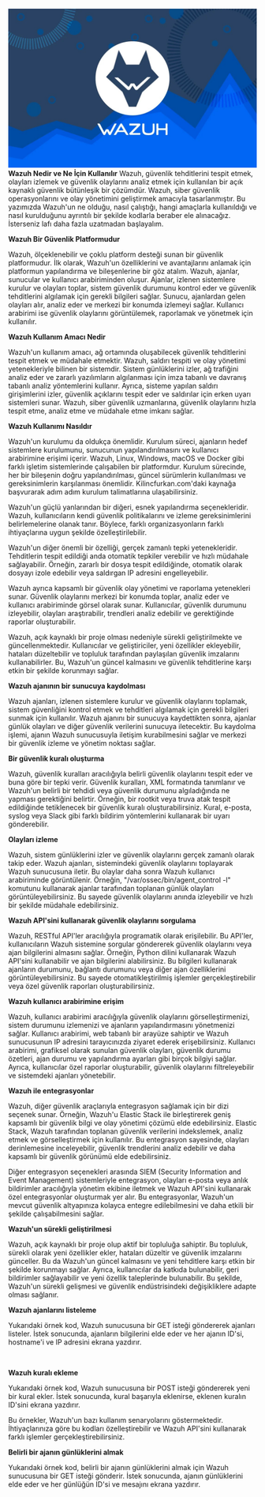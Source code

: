 ![](vertopal_50440ba390d044fbab36323b23391591/media/image1.jpeg)
**Wazuh Nedir ve Ne İçin
Kullanılır**
Wazuh, güvenlik tehditlerini tespit etmek, olayları izlemek ve güvenlik
olaylarını analiz etmek için kullanılan bir açık kaynaklı güvenlik
bütünleşik bir çözümdür. Wazuh, siber güvenlik operasyonlarını ve olay
yönetimini geliştirmek amacıyla tasarlanmıştır. Bu yazımızda Wazuh\'un
ne olduğu, nasıl çalıştığı, hangi amaçlarla kullanıldığı ve nasıl
kurulduğunu ayrıntılı bir şekilde kodlarla beraber ele alınacağız.
İsterseniz lafı daha fazla uzatmadan başlayalım. 

**Wazuh Bir Güvenlik Platformudur**

Wazuh, ölçeklenebilir ve çoklu platform desteği sunan bir güvenlik
platformudur. İlk olarak, Wazuh\'un özelliklerini ve avantajlarını
anlamak için platformun yapılandırma ve bileşenlerine bir göz atalım.
Wazuh, ajanlar, sunucular ve kullanıcı arabiriminden oluşur. Ajanlar,
izlenen sistemlere kurulur ve olayları toplar, sistem güvenlik durumunu
kontrol eder ve güvenlik tehditlerini algılamak için gerekli bilgileri
sağlar. Sunucu, ajanlardan gelen olayları alır, analiz eder ve merkezi
bir konumda izlemeyi sağlar. Kullanıcı arabirimi ise güvenlik olaylarını
görüntülemek, raporlamak ve yönetmek için kullanılır. 

**Wazuh Kullanım Amacı Nedir**

Wazuh\'un kullanım amacı, ağ ortamında oluşabilecek güvenlik
tehditlerini tespit etmek ve müdahale etmektir. Wazuh, saldırı tespiti
ve olay yönetimi yetenekleriyle bilinen bir sistemdir. Sistem
günlüklerini izler, ağ trafiğini analiz eder ve zararlı yazılımların
algılanması için imza tabanlı ve davranış tabanlı analiz yöntemlerini
kullanır. Ayrıca, sisteme yapılan saldırı girişimlerini izler, güvenlik
açıklarını tespit eder ve saldırılar için erken uyarı sistemleri sunar.
Wazuh, siber güvenlik uzmanlarına, güvenlik olaylarını hızla tespit
etme, analiz etme ve müdahale etme imkanı sağlar. 

**Wazuh Kullanımı Nasıldır**

Wazuh\'un kurulumu da oldukça önemlidir. Kurulum süreci, ajanların hedef
sistemlere kurulumunu, sunucunun yapılandırılmasını ve kullanıcı
arabirimine erişimi içerir. Wazuh, Linux, Windows, macOS ve Docker gibi
farklı işletim sistemlerinde çalışabilen bir platformdur. Kurulum
sürecinde, her bir bileşenin doğru yapılandırılması, güncel sürümlerin
kullanılması ve gereksinimlerin karşılanması önemlidir.
Kilincfurkan.com\'daki kaynağa başvurarak adım adım kurulum
talimatlarına ulaşabilirsiniz.

Wazuh\'un güçlü yanlarından bir diğeri, esnek yapılandırma
seçenekleridir. Wazuh, kullanıcıların kendi güvenlik politikalarını ve
izleme gereksinimlerini belirlemelerine olanak tanır. Böylece, farklı
organizasyonların farklı ihtiyaçlarına uygun şekilde özelleştirilebilir.

Wazuh\'un diğer önemli bir özelliği, gerçek zamanlı tepki
yetenekleridir. Tehditlerin tespit edildiği anda otomatik tepkiler
verebilir ve hızlı müdahale sağlayabilir. Örneğin, zararlı bir dosya
tespit edildiğinde, otomatik olarak dosyayı izole edebilir veya
saldırgan IP adresini engelleyebilir.

Wazuh ayrıca kapsamlı bir güvenlik olay yönetimi ve raporlama
yetenekleri sunar. Güvenlik olaylarını merkezi bir konumda toplar,
analiz eder ve kullanıcı arabiriminde görsel olarak sunar. Kullanıcılar,
güvenlik durumunu izleyebilir, olayları araştırabilir, trendleri analiz
edebilir ve gerektiğinde raporlar oluşturabilir.

Wazuh, açık kaynaklı bir proje olması nedeniyle sürekli geliştirilmekte
ve güncellenmektedir. Kullanıcılar ve geliştiriciler, yeni özellikler
ekleyebilir, hataları düzeltebilir ve topluluk tarafından paylaşılan
güvenlik imzalarını kullanabilirler. Bu, Wazuh\'un güncel kalmasını ve
güvenlik tehditlerine karşı etkin bir şekilde korunmayı sağlar.

**Wazuh ajanının bir sunucuya kaydolması**

Wazuh ajanları, izlenen sistemlere kurulur ve güvenlik olaylarını
toplamak, sistem güvenliğini kontrol etmek ve tehditleri algılamak için
gerekli bilgileri sunmak için kullanılır. Wazuh ajanını bir sunucuya
kaydettikten sonra, ajanlar günlük olayları ve diğer güvenlik verilerini
sunucuya iletecektir. Bu kaydolma işlemi, ajanın Wazuh sunucusuyla
iletişim kurabilmesini sağlar ve merkezi bir güvenlik izleme ve yönetim
noktası sağlar. 

**Bir güvenlik kuralı oluşturma**

Wazuh, güvenlik kuralları aracılığıyla belirli güvenlik olaylarını
tespit eder ve buna göre bir tepki verir. Güvenlik kuralları, XML
formatında tanımlanır ve Wazuh\'un belirli bir tehdidi veya güvenlik
durumunu algıladığında ne yapması gerektiğini belirtir. Örneğin, bir
rootkit veya truva atak tespit edildiğinde tetiklenecek bir güvenlik
kuralı oluşturabilirsiniz. Kural, e-posta, syslog veya Slack gibi farklı
bildirim yöntemlerini kullanarak bir uyarı gönderebilir. 

**Olayları izleme**

Wazuh, sistem günlüklerini izler ve güvenlik olaylarını gerçek zamanlı
olarak takip eder. Wazuh ajanları, sistemindeki güvenlik olaylarını
toplayarak Wazuh sunucusuna iletir. Bu olaylar daha sonra Wazuh
kullanıcı arabiriminde görüntülenir. Örneğin,
\"/var/ossec/bin/agent_control -l\" komutunu kullanarak ajanlar
tarafından toplanan günlük olayları görüntüleyebilirsiniz. Bu sayede
güvenlik olaylarını anında izleyebilir ve hızlı bir şekilde müdahale
edebilirsiniz. 

**Wazuh API\'sini kullanarak güvenlik olaylarını sorgulama**

Wazuh, RESTful API\'ler aracılığıyla programatik olarak erişilebilir. Bu
API\'ler, kullanıcıların Wazuh sistemine sorgular göndererek güvenlik
olaylarını veya ajan bilgilerini almasını sağlar. Örneğin, Python dilini
kullanarak Wazuh API\'sini kullanabilir ve ajan bilgilerini
alabilirsiniz. Bu bilgileri kullanarak ajanların durumunu, bağlantı
durumunu veya diğer ajan özelliklerini görüntüleyebilirsiniz. Bu sayede
otomatikleştirilmiş işlemler gerçekleştirebilir veya özel güvenlik
raporları oluşturabilirsiniz. 

**Wazuh kullanıcı arabirimine erişim**

Wazuh, kullanıcı arabirimi aracılığıyla güvenlik olaylarını
görselleştirmenizi, sistem durumunu izlemenizi ve ajanların
yapılandırmasını yönetmenizi sağlar. Kullanıcı arabirimi, web tabanlı
bir arayüze sahiptir ve Wazuh sunucusunun IP adresini tarayıcınızda
ziyaret ederek erişebilirsiniz. Kullanıcı arabirimi, grafiksel olarak
sunulan güvenlik olayları, güvenlik durumu özetleri, ajan durumu ve
yapılandırma ayarları gibi birçok bilgiyi sağlar. Ayrıca, kullanıcılar
özel raporlar oluşturabilir, güvenlik olaylarını filtreleyebilir ve
sistemdeki ajanları yönetebilir.

**Wazuh ile entegrasyonlar**

Wazuh, diğer güvenlik araçlarıyla entegrasyon sağlamak için bir dizi
seçenek sunar. Örneğin, Wazuh\'u Elastic Stack ile birleştirerek geniş
kapsamlı bir güvenlik bilgi ve olay yönetimi çözümü elde edebilirsiniz.
Elastic Stack, Wazuh tarafından toplanan güvenlik verilerini
indekslemek, analiz etmek ve görselleştirmek için kullanılır. Bu
entegrasyon sayesinde, olayları derinlemesine inceleyebilir, güvenlik
trendlerini analiz edebilir ve daha kapsamlı bir güvenlik görünümü elde
edebilirsiniz.

Diğer entegrasyon seçenekleri arasında SIEM (Security Information and
Event Management) sistemleriyle entegrasyon, olayları e-posta veya anlık
bildirimler aracılığıyla yönetim ekibine iletmek ve Wazuh API\'sini
kullanarak özel entegrasyonlar oluşturmak yer alır. Bu entegrasyonlar,
Wazuh\'un mevcut güvenlik altyapınıza kolayca entegre edilebilmesini ve
daha etkili bir şekilde çalışabilmesini sağlar. 

**Wazuh\'un sürekli geliştirilmesi**

Wazuh, açık kaynaklı bir proje olup aktif bir topluluğa sahiptir. Bu
topluluk, sürekli olarak yeni özellikler ekler, hataları düzeltir ve
güvenlik imzalarını günceller. Bu da Wazuh\'un güncel kalmasını ve yeni
tehditlere karşı etkin bir şekilde korunmayı sağlar. Ayrıca,
kullanıcılar da katkıda bulunabilir, geri bildirimler sağlayabilir ve
yeni özellik taleplerinde bulunabilir. Bu şekilde, Wazuh\'un sürekli
gelişmesi ve güvenlik endüstrisindeki değişikliklere adapte olması
sağlanır. 

**Wazuh ajanlarını listeleme**

Yukarıdaki örnek kod, Wazuh sunucusuna bir GET isteği göndererek
ajanları listeler. İstek sonucunda, ajanların bilgilerini elde eder ve
her ajanın ID\'si, hostname\'i ve IP adresini ekrana yazdırır.

 

**Wazuh kuralı ekleme**

Yukarıdaki örnek kod, Wazuh sunucusuna bir POST isteği göndererek yeni
bir kural ekler. İstek sonucunda, kural başarıyla eklenirse, eklenen
kuralın ID\'sini ekrana yazdırır.

Bu örnekler, Wazuh\'un bazı kullanım senaryolarını göstermektedir.
İhtiyaçlarınıza göre bu kodları özelleştirebilir ve Wazuh API\'sini
kullanarak farklı işlemler gerçekleştirebilirsiniz. 

**Belirli bir ajanın günlüklerini almak**

Yukarıdaki örnek kod, belirli bir ajanın günlüklerini almak için Wazuh
sunucusuna bir GET isteği gönderir. İstek sonucunda, ajanın günlüklerini
elde eder ve her günlüğün ID\'si ve mesajını ekrana yazdırır.
